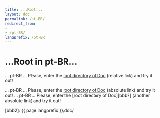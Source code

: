 ```yaml
---
title: ...Root...
layout: doc
permalink: /pt-BR/
redirect_from:
- 
- /pt-BR/
langprefix: /pt-BR
---
```


...Root in pt-BR...
===================

... pt-BR ... Please, enter the [root directory of Doc][aaa] (relative link) and try it out!

... pt-BR ... Please, enter the [root directory of Doc][bbb] (absolute link) and try it out!
... pt-BR ... Please, enter the [root directory of Doc][bbb2] (another absolute link) and try it out!

[aaa]: doc/
[bbb]: /pt-BR/doc/
[bbb2]: {{ page.langprefix }}/doc/
